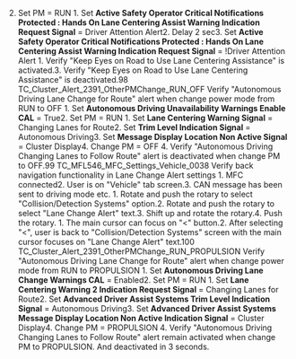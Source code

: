 2. Set PM = RUN 1. Set **Active Safety Operator Critical Notifications Protected : Hands On Lane Centering Assist Warning Indication Request Signal** = Driver Attention Alert2. Delay 2 sec3. Set **Active Safety Operator Critical Notifications Protected : Hands On Lane Centering Assist Warning Indication Request Signal** = !Driver Attention Alert 1. Verify "Keep Eyes on Road to Use Lane Centering Assistance" is activated.3. Verify "Keep Eyes on Road to Use Lane Centering Assistance" is deactivated.98 TC_Cluster_Alert_2391_OtherPMChange_RUN_OFF Verify "Autonomous Driving Lane Change for Route" alert when change power mode from RUN to OFF 1. Set **Autonomous Driving Unavailability Warnings Enable CAL** = True2. Set PM = RUN 1. Set **Lane Centering Warning Signal** = Changing Lanes for Route2. Set **Trim Level Indication Signal** = Autonomous Driving3. Set **Message Display Location Non Active Signal** = Cluster Display4. Change PM = OFF 4. Verify "Autonomous Driving Changing Lanes to Follow Route" alert is deactivated when change PM to OFF.99 TC_MFL546_MFC_Settings_Vehicle_0038 Verify back navigation functionality in Lane Change Alert settings 1. MFC connected2. User is on "Vehicle" tab screen.3. CAN message has been sent to driving mode etc. 1. Rotate and push the rotary to select "Collision/Detection Systems" option.2. Rotate and push the rotary to select "Lane Change Alert" text.3. Shift up and rotate the rotary.4. Push the rotary. 1. The main cursor can focus on "<" button.2. After selecting "<", user is back to "Collision/Detection Systems" screen with the main cursor focuses on "Lane Change Alert" text.100 TC_Cluster_Alert_2391_OtherPMChange_RUN_PROPULSION Verify "Autonomous Driving Lane Change for Route" alert when change power mode from RUN to PROPULSION 1. Set **Autonomous Driving Lane Change Warnings CAL** = Enabled2. Set PM = RUN 1. Set **Lane Centering Warning 2 Indication Request Signal** = Changing Lanes for Route2. Set **Advanced Driver Assist Systems Trim Level Indication Signal** = Autonomous Driving3. Set **Advanced Driver Assist Systems Message Display Location Non Active Indication Signal** = Cluster Display4. Change PM = PROPULSION 4. Verify "Autonomous Driving Changing Lanes to Follow Route" alert remain activated when change PM to PROPULSION. And deactivated in 3 seconds.